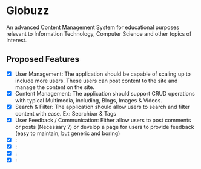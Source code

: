 # Globuzz
An advanced Content Management System for educational purposes relevant to Information Technology, Computer Science and other topics of Interest.

<H2> Proposed Features </H2>

- [X] User Management: The application should be capable of scaling up to include more users. These users can post content to the site and manage the content on the site.
- [X] Content Management: The application should support CRUD operations with typical Multimedia, including, Blogs, Images & Videos.
- [X] Search & Filter:  The application should allow users to search and filter content with ease. Ex: Searchbar & Tags
- [X] User Feedback / Communication: Either allow users to post comments or posts (Necessary ?) or develop a page for users to provide feedback (easy to maintain, but generic and boring)
- [X] :
- [X] :
- [X] :
- [X] :
